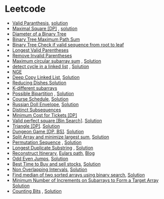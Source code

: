 # Leetcode


* [Valid Paranthesis](https://leetcode.com/problems/valid-parentheses/), [solution](../Solutions/ValidParanthesis.cpp)
* [Maximal Square [DP]](https://leetcode.com/problems/maximal-square/) ,  [solution](../Solutions/MaximalSquare.cpp)
* [Diameter of a Binary Tree](https://leetcode.com/problems/diameter-of-binary-tree/)
* [Binary Tree Maximum Path Sum](https://leetcode.com/problems/binary-tree-maximum-path-sum/)
* [Binary Tree Check if valid sequence from root to leaf](https://thefellowprogrammer.blogspot.com/2020/04/check-if-string-is-valid-sequence-from.html)
* [Longest Valid Parentheses](https://leetcode.com/problems/longest-valid-parentheses/)
* [Remove Invalid Parentheses](https://leetcode.com/problems/remove-invalid-parentheses/)
* [Maximum circular subarray sum](https://leetcode.com/problems/maximum-sum-circular-subarray/) , [Solution](../Solutions/Maximum%20Circular%20Subarray.cpp)
* [detect cycle in a linked list](https://leetcode.com/problems/linked-list-cycle-ii/) , [Solution](../Solutions/FloydLoopDetection.cpp)
* [NGE](https://leetcode.com/problems/next-greater-node-in-linked-list/)
* [Deep Copy Linked List](https://leetcode.com/problems/copy-list-with-random-pointer/), [Solution](../Solutions/DeepCopyLL.cpp)
* [Reducing Dishes](https://leetcode.com/problems/reducing-dishes/),[Solution](../Solutions/reducing-dishes.cpp)
* [K-different subarrays](https://leetcode.com/articles/subarrays-with-k-different-integers/)
* [Possible Bipartition](https://leetcode.com/problems/possible-bipartition/) , [Solution](../Solutions/Possible%20Bipartition.cpp)
* [Course Schedule](https://leetcode.com/explore/challenge/card/may-leetcoding-challenge/538/week-5-may-29th-may-31st/3344/), [Solution](../Solutions/Course_Schedule.cpp)
* [Russian Doll Envelope](https://leetcode.com/problems/russian-doll-envelopes/), [Solution](../Solutions/Russian_Doll_Envelope.cpp)
* [Distinct Subsequences](https://leetcode.com/problems/distinct-subsequences-ii/)
* [Minimum Cost for Tickets [DP] ](https://leetcode.com/problems/minimum-cost-for-tickets/)
* [Valid perfect square [Bin Search]](https://leetcode.com/problems/valid-perfect-square/). [Solution](../Solutions/is_perfect_square.cpp)
* [Triangle [DP]](https://leetcode.com/problems/triangle/). [Solution](Solutions/triangle.cpp)
* [Dungeon Game [DP, BS]](https://leetcode.com/problems/dungeon-game/). [Solution](../Solutions/Dungeon_game.cpp)
* [Split Array and minimize largest sum](https://leetcode.com/problems/split-array-largest-sum/), [Solution](../Solutions/subarryminmax.cpp)
* [Permutation Sequence](https://leetcode.com/problems/permutation-sequence/) , [Solution](../Solutions/pseq.cpp)
* [Longest Duplicate Substring](https://leetcode.com/problems/longest-duplicate-substring) , [Solution](../Solutions/LongDup.cpp)
* [Reconstruct Itinerary](https://leetcode.com/problems/reconstruct-itinerary/), [Eulars path](http://www.graph-magics.com/articles/euler.php), [Blog](https://leetcode.com/problems/reconstruct-itinerary/discuss/709590/Python-Short-Euler-Path-Finding-O(E-%2B-V)-explained.)
* [Odd Even Jumps](https://leetcode.com/problems/odd-even-jump/submissions/), [Solution](../Solutions/oddevenjump.cpp)
* [Best Time to Buy and sell stocks](https://leetcode.com/problems/best-time-to-buy-and-sell-stock-iii/), [Solution](https://leetcode.com/problems/best-time-to-buy-and-sell-stock-iii/discuss/794684/2-Solutions-or-DandC-or-State-Machine-O(n)-time-O(1)-space)
* [Non Overlapping Intervals](https://leetcode.com/problems/non-overlapping-intervals/), [Solution](https://leetcode.com/problems/non-overlapping-intervals/discuss/792771/Algorithm-Explained-or-Example-Dry-Run-or-Easy-to-Understand)
* [Find median of two sorted arrays using binary search](https://leetcode.com/problems/median-of-two-sorted-arrays/submissions/), [Solution](../Solutions/median_2_sorted_array.cpp)
* [Minimum Number of Increments on Subarrays to Form a Target Array](https://leetcode.com/problems/minimum-number-of-increments-on-subarrays-to-form-a-target-array/) [Solution](../Solutions/LC1526.cpp)
* [Counting Bits](https://leetcode.com/problems/counting-bits/) , [Solution](../Solutions/CountingBits.cpp)
